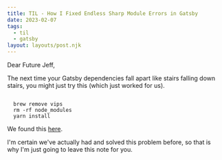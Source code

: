 ```yaml
---
title: TIL - How I Fixed Endless Sharp Module Errors in Gatsby
date: 2023-02-07
tags:
  - til
  - gatsby 
layout: layouts/post.njk
---
```


Dear Future Jeff,

The next time your Gatsby dependencies fall apart like stairs falling down stairs, you might just try this (which just worked for us).

<code>
  brew remove vips
  rm -rf node_modules
  yarn install
</code>

We found this <a href="https://stackoverflow.com/questions/67560211/mac-m1-something-went-wrong-installing-the-sharp-module">here</a>.

I'm certain we've actually had and solved this problem before, so that is why I'm just going to leave this note for you.


